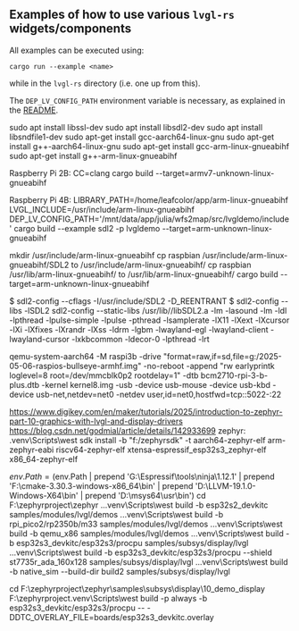 ## Examples of how to use various  `lvgl-rs` widgets/components

All examples can be executed using:
```shell
cargo run --example <name>
```
while in the `lvgl-rs` directory (i.e. one up from this).

The `DEP_LV_CONFIG_PATH` environment variable is necessary, as explained in the [README](../README.md).


sudo apt install libssl-dev
sudo apt install libsdl2-dev
sudo apt install libsndfile1-dev
sudo apt-get install gcc-aarch64-linux-gnu
sudo apt-get install g++-aarch64-linux-gnu
sudo apt-get install gcc-arm-linux-gnueabihf
sudo apt-get install g++-arm-linux-gnueabihf

Raspberry Pi 2B:
CC=clang cargo build --target=armv7-unknown-linux-gnueabihf

Raspberry Pi 4B:
LIBRARY_PATH=/home/leafcolor/app/arm-linux-gnueabihf LVGL_INCLUDE=/usr/include/arm-linux-gnueabihf DEP_LV_CONFIG_PATH='/mnt/data/app/julia/wfs2map/src/lvgldemo/include' cargo build --example sdl2 -p lvgldemo --target=arm-unknown-linux-gnueabihf

mkdir /usr/include/arm-linux-gnueabihf
cp raspbian /usr/include/arm-linux-gnueabihf/SDL2 to /usr/include/arm-linux-gnueabihf/
cp raspbian /usr/lib/arm-linux-gnueabihf/ to /usr/lib/arm-linux-gnueabihf/
cargo build --target=arm-unknown-linux-gnueabihf


$ sdl2-config --cflags
-I/usr/include/SDL2 -D_REENTRANT
$ sdl2-config --libs
-lSDL2
sdl2-config --static-libs
/usr/lib//libSDL2.a -lm -lasound -lm -ldl -lpthread -lpulse-simple -lpulse -pthread -lsamplerate -lX11 -lXext -lXcursor -lXi -lXfixes -lXrandr -lXss -ldrm -lgbm -lwayland-egl -lwayland-client -lwayland-cursor -lxkbcommon -ldecor-0 -lpthread -lrt


qemu-system-aarch64 -M raspi3b -drive "format=raw,if=sd,file=g:/2025-05-06-raspios-bullseye-armhf.img" -no-reboot -append "rw earlyprintk loglevel=8 root=/dev/mmcblk0p2 rootdelay=1" -dtb bcm2710-rpi-3-b-plus.dtb -kernel kernel8.img -usb -device usb-mouse -device usb-kbd -device usb-net,netdev=net0 -netdev user,id=net0,hostfwd=tcp::5022-:22



https://www.digikey.com/en/maker/tutorials/2025/introduction-to-zephyr-part-10-graphics-with-lvgl-and-display-drivers
https://blog.csdn.net/godmial/article/details/142933699
zephyr:
.venv\Scripts\west sdk install -b "f:/zephyrsdk" -t aarch64-zephyr-elf arm-zephyr-eabi riscv64-zephyr-elf xtensa-espressif_esp32s3_zephyr-elf x86_64-zephyr-elf

$env.Path = ($env.Path | prepend 'G:\Espressif\tools\ninja\1.12.1' | prepend 'F:\cmake-3.30.3-windows-x86_64\bin' | prepend 'D:\LLVM-19.1.0-Windows-X64\bin' | prepend 'D:\msys64\usr\bin')
cd F:\zephyrproject\zephyr
..\.venv\Scripts\west build -b esp32s2_devkitc samples/modules/lvgl/demos
..\.venv\Scripts\west build -b rpi_pico2/rp2350b/m33 samples/modules/lvgl/demos
..\.venv\Scripts\west build -b qemu_x86 samples/modules/lvgl/demos
..\.venv\Scripts\west build -b esp32s3_devkitc/esp32s3/procpu samples/subsys/display/lvgl
..\.venv\Scripts\west build -b esp32s3_devkitc/esp32s3/procpu --shield st7735r_ada_160x128 samples/subsys/display/lvgl
..\.venv\Scripts\west build -b native_sim --build-dir build2 samples/subsys/display/lvgl

cd F:\zephyrproject\zephyr\samples\subsys\display\10_demo_display
F:\zephyrproject\.venv\Scripts\west build -p always -b esp32s3_devkitc/esp32s3/procpu -- -DDTC_OVERLAY_FILE=boards/esp32s3_devkitc.overlay